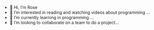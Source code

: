 - 👋 Hi, I’m Rose
- 👀 I’m interested in reading and watching videos about programming ...
- 🌱 I’m currently learning in programming ...
- 💞️ I’m looking to collaborate on a team to do a project...


<!---
Roserayos/Roserayos is a ✨ special ✨ repository because its `README.md` (this file) appears on your GitHub profile.
You can click the Preview link to take a look at your changes.
--->
